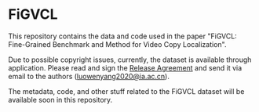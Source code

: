 # FiGVCL

This repository contains the data and code used in the paper "FiGVCL: Fine-Grained Benchmark and Method for Video Copy Localization".

Due to possible copyright issues, currently, the dataset is available through application. Please read and sign the [Release Agreement](https://github.com/wyluo-VSLAB/FiGVCL/blob/main/Release%20Agreement%20for%20the%20Fine.pdf) and send it via email to the authors (luowenyang2020@ia.ac.cn).

The metadata, code, and other stuff related to the FiGVCL dataset will be available soon in this repository. 
